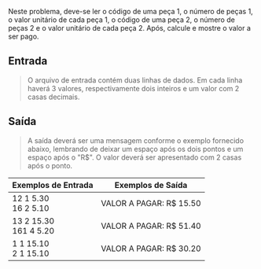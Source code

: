Neste problema, deve-se ler o código de uma peça 1, o número de peças 1, o valor unitário de cada peça 1, o código de uma peça 2, o número de peças 2 e o valor unitário de cada peça 2. Após, calcule e mostre o valor a ser pago.

## Entrada
> O arquivo de entrada contém duas linhas de dados. Em cada linha haverá 3 valores, respectivamente dois inteiros e um valor com 2 casas decimais.

## Saída
> A saída deverá ser uma mensagem conforme o exemplo fornecido abaixo, lembrando de deixar um espaço após os dois pontos e um espaço após o "R$". O valor deverá ser apresentado com 2 casas após o ponto.

| Exemplos de Entrada	 | Exemplos de Saída          |
|-----------------|----------------------------|
| 12 1 5.30<br/>16 2 5.10 | VALOR A PAGAR: R$ 15.50    |
| 13 2 15.30<br/>161 4 5.20| VALOR A PAGAR: R$ 51.40    |
| 1 1 15.10<br/>2 1 15.10 | VALOR A PAGAR: R$ 30.20    |